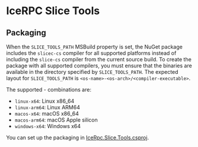 # IceRPC Slice Tools

## Packaging

When the `SLICE_TOOLS_PATH` MSBuild property is set, the NuGet package includes the `slicec-cs` compiler for all
supported platforms instead of including the `slice-cs` compiler from the current source build. To create the package
with all supported compilers, you must ensure that the binaries are available in the directory specified by
`SLICE_TOOLS_PATH`. The expected layout for `SLICE_TOOLS_PATH` is `<os-name>-<os-arch>/<compiler-executable>`.

The supported <os-name>-<os-arch> combinations are:

- `linux-x64`: Linux x86_64
- `linux-arm64`: Linux ARM64
- `macos-x64`: macOS x86_64
- `macos-arm64`: macOS Apple silicon
- `windows-x64`: Windows x64

You can set up the packaging in [IceRpc.Slice.Tools.csproj](./src/IceRpc.Slice.Tools/IceRpc.Slice.Tools.csproj).
